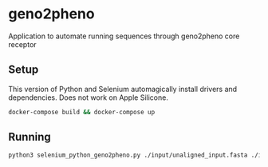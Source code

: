# geno2pheno

Application to automate running sequences through geno2pheno core receptor

## Setup

This version of Python and Selenium automagically install drivers and dependencies. Does not work on Apple Silicone.

```bash
docker-compose build && docker-compose up
```

## Running

```bash
python3 selenium_python_geno2pheno.py ./input/unaligned_input.fasta ./input/output 0
```
